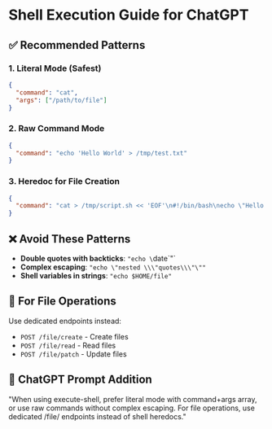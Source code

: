 # Shell Execution Guide for ChatGPT

## ✅ **Recommended Patterns**

### **1. Literal Mode (Safest)**
```json
{
  "command": "cat",
  "args": ["/path/to/file"]
}
```

### **2. Raw Command Mode**
```json
{
  "command": "echo 'Hello World' > /tmp/test.txt"
}
```

### **3. Heredoc for File Creation**
```json
{
  "command": "cat > /tmp/script.sh << 'EOF'\n#!/bin/bash\necho \"Hello from script\"\nEOF"
}
```

## ❌ **Avoid These Patterns**

- **Double quotes with backticks**: `"echo \`date\`"` 
- **Complex escaping**: `"echo \"nested \\\"quotes\\\"\""`
- **Shell variables in strings**: `"echo $HOME/file"`

## 🔧 **For File Operations**

Use dedicated endpoints instead:
- `POST /file/create` - Create files
- `POST /file/read` - Read files  
- `POST /file/patch` - Update files

## 🎯 **ChatGPT Prompt Addition**

"When using execute-shell, prefer literal mode with command+args array, or use raw commands without complex escaping. For file operations, use dedicated /file/ endpoints instead of shell heredocs."